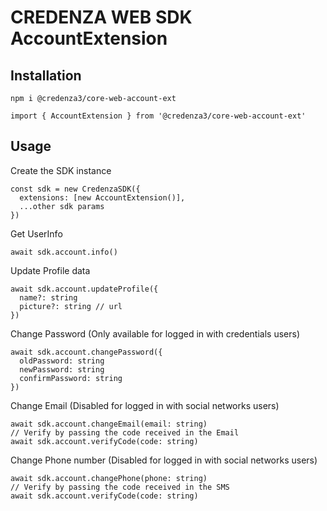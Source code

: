 # CREDENZA WEB SDK AccountExtension

## Installation

```
npm i @credenza3/core-web-account-ext

import { AccountExtension } from '@credenza3/core-web-account-ext'
```

## Usage

Create the SDK instance

```
const sdk = new CredenzaSDK({
  extensions: [new AccountExtension()],
  ...other sdk params
})
```

Get UserInfo

```
await sdk.account.info()
```

Update Profile data

```
await sdk.account.updateProfile({
  name?: string
  picture?: string // url
})
```

Change Password (Only available for logged in with credentials users)

```
await sdk.account.changePassword({
  oldPassword: string
  newPassword: string
  confirmPassword: string
})
```

Change Email (Disabled for logged in with social networks users)

```
await sdk.account.changeEmail(email: string)
// Verify by passing the code received in the Email
await sdk.account.verifyCode(code: string)
```

Change Phone number (Disabled for logged in with social networks users)

```
await sdk.account.changePhone(phone: string)
// Verify by passing the code received in the SMS
await sdk.account.verifyCode(code: string)
```
